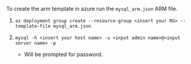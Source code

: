 To create the arm template in azure run the `mysql_arm.json` ARM file. 

1.  `az deployment group create --resource-group <insert your RG> --template-file mysql_arm.json`

2. `mysql -h <insert your host name> -u <input admin name>@<input server name> -p`
    - Will be prompted for password. 